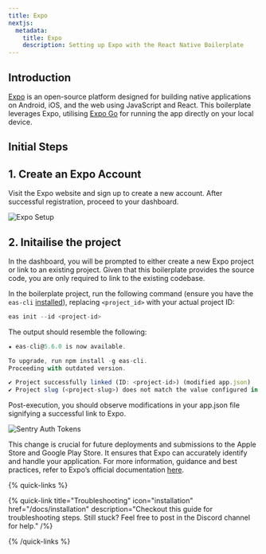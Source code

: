 ```yaml
---
title: Expo
nextjs:
  metadata:
    title: Expo
    description: Setting up Expo with the React Native Boilerplate
---
```


## Introduction

[Expo](https://expo.dev/) is an open-source platform designed for building native applications on Android, iOS, and the
web using JavaScript and React. This boilerplate leverages Expo, utilising [Expo Go](https://expo.dev/client) for running the
app directly on your local device.

## Initial Steps

## 1. Create an Expo Account

Visit the Expo website and sign up to create a new account. After successful registration, proceed to your dashboard.

![Expo Setup](/images/expo-setup.png)

## 2. Initailise the project

In the dashboard, you will be prompted to either create a new Expo project or link to an existing project. Given that this
boilerplate provides the source code, you are only required to link to the existing codebase.

In the boilerplate project, run the following command (ensure you have the `eas-cli` [installed](https://docs.expo.dev/eas-update/getting-started/)),
replacing `<project_id>` with your actual project ID:

```js
eas init --id <project-id>
```

The output should resemble the following:

```js
★ eas-cli@5.6.0 is now available.

To upgrade, run npm install -g eas-cli.
Proceeding with outdated version.

✔ Project successfully linked (ID: <project-id>) (modified app.json)
✔ Project slug (<project-slug>) does not match the value configured in the "slug" field (react-native-starter-pack).. Do you wish to overwrite it? … yes
```

Post-execution, you should observe modifications in your app.json file signifying a successful link to Expo.

![Sentry Auth Tokens](/images/expo-github-changes.png)

This change is crucial for future deployments and submissions to the Apple Store and Google Play Store. It ensures that Expo
can accurately identify and handle your application. For more information, guidance and best practices, refer to Expo’s
official documentation [here](https://docs.expo.dev/).

{% quick-links %}

{% quick-link title="Troubleshooting" icon="installation" href="/docs/installation" description="Checkout this guide for troubleshooting steps. Still stuck? Feel free to post in the Discord channel for help." /%}

{% /quick-links %}
